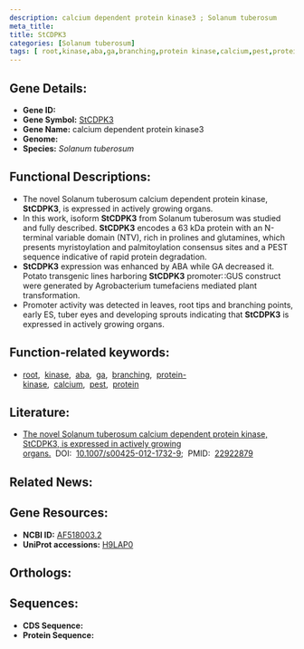 ```yaml
---
description: calcium dependent protein kinase3 ; Solanum tuberosum
meta_title:
title: StCDPK3
categories: [Solanum tuberosum]
tags: [ root,kinase,aba,ga,branching,protein kinase,calcium,pest,protein ]
---
```


## Gene Details:
- **Gene ID:** []()
- **Gene Symbol:** <u>StCDPK3</u>
- **Gene Name:** calcium dependent protein kinase3
- **Genome:** []()
- **Species:** *Solanum tuberosum*

## Functional Descriptions:
   - The novel Solanum tuberosum calcium dependent protein kinase, **StCDPK3**, is expressed in actively growing organs.
   - In this work, isoform **StCDPK3** from Solanum tuberosum was studied and fully described. **StCDPK3** encodes a 63 kDa protein with an N-terminal variable domain (NTV), rich in prolines and glutamines, which presents myristoylation and palmitoylation consensus sites and a PEST sequence indicative of rapid protein degradation.
   - **StCDPK3** expression was enhanced by ABA while GA decreased it. Potato transgenic lines harboring **StCDPK3** promoter∷GUS construct were generated by Agrobacterium tumefaciens mediated plant transformation.
   - Promoter activity was detected in leaves, root tips and branching points, early ES, tuber eyes and developing sprouts indicating that **StCDPK3** is expressed in actively growing organs.

## Function-related keywords:
   - [root](/tags/root/),&nbsp;&nbsp;[kinase](/tags/kinase/),&nbsp;&nbsp;[aba](/tags/aba/),&nbsp;&nbsp;[ga](/tags/ga/),&nbsp;&nbsp;[branching](/tags/branching/),&nbsp;&nbsp;[protein-kinase](/tags/protein-kinase/),&nbsp;&nbsp;[calcium](/tags/calcium/),&nbsp;&nbsp;[pest](/tags/pest/),&nbsp;&nbsp;[protein](/tags/protein/)

## Literature:
   - [The novel Solanum tuberosum calcium dependent protein kinase, StCDPK3, is expressed in actively growing organs.](https://doi.org/10.1007/s00425-012-1732-9)&nbsp;&nbsp;DOI:&nbsp;&nbsp;[10.1007/s00425-012-1732-9](https://doi.org/10.1007/s00425-012-1732-9);&nbsp;&nbsp;PMID:&nbsp;&nbsp;[22922879](https://pubmed.ncbi.nlm.nih.gov/22922879/)

## Related News:

## Gene Resources:
- **NCBI ID:**  [AF518003.2](https://www.ncbi.nlm.nih.gov/gene/?term=AF518003.2)
- **UniProt accessions:**  [H9LAP0](https://www.uniprot.org/uniprotkb/H9LAP0/entry)

## Orthologs:

## Sequences:
- **CDS Sequence:**
- **Protein Sequence:**
